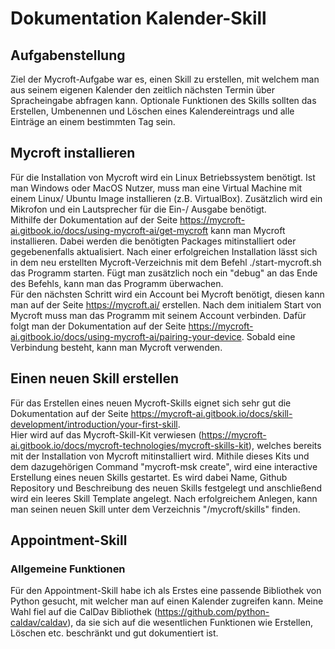 # Dokumentation Kalender-Skill

## Aufgabenstellung

Ziel der Mycroft-Aufgabe war es, einen Skill zu erstellen, mit welchem man aus seinem eigenen Kalender den zeitlich nächsten Termin über Spracheingabe abfragen kann. Optionale Funktionen des Skills sollten das Erstellen, Umbenennen und Löschen eines Kalendereintrags und alle Einträge an einem bestimmten Tag sein.  

## Mycroft installieren

Für die Installation von Mycroft wird ein Linux Betriebssystem benötigt. Ist man Windows oder MacOS Nutzer, muss man eine Virtual Machine mit einem Linux/ Ubuntu Image installieren (z.B. VirtualBox). Zusätzlich wird ein Mikrofon und ein Lautsprecher für die Ein-/ Ausgabe benötigt.  
Mithilfe der Dokumentation auf der Seite https://mycroft-ai.gitbook.io/docs/using-mycroft-ai/get-mycroft kann man Mycroft installieren. Dabei werden die benötigten Packages mitinstalliert oder gegebenenfalls aktualisiert. Nach einer erfolgreichen Installation lässt sich in dem neu erstellten Mycroft-Verzeichnis mit dem Befehl ./start-mycroft.sh das Programm starten. Fügt man zusätzlich noch ein "debug" an das Ende des Befehls, kann man das Programm überwachen.  
Für den nächsten Schritt wird ein Account bei Mycroft benötigt, diesen kann man auf der Seite https://mycroft.ai/ erstellen. Nach dem initialem Start von Mycroft muss man das Programm mit seinem Account verbinden. Dafür folgt man der Dokumentation auf der Seite https://mycroft-ai.gitbook.io/docs/using-mycroft-ai/pairing-your-device. Sobald eine Verbindung besteht, kann man Mycroft verwenden.  

## Einen neuen Skill erstellen

Für das Erstellen eines neuen Mycroft-Skills eignet sich sehr gut die Dokumentation auf der Seite https://mycroft-ai.gitbook.io/docs/skill-development/introduction/your-first-skill.  
Hier wird auf das Mycroft-Skill-Kit verwiesen (https://mycroft-ai.gitbook.io/docs/mycroft-technologies/mycroft-skills-kit), welches bereits mit der Installation von Mycroft mitinstalliert wird. Mithile dieses Kits und dem dazugehörigen Command "mycroft-msk create", wird eine interactive Erstellung eines neuen Skills gestartet. Es wird dabei Name, Github Repository und Beschreibung des neuen Skills festgelegt und anschließend wird ein leeres Skill Template angelegt. Nach erfolgreichem Anlegen, kann man seinen neuen Skill unter dem Verzeichnis "/mycroft/skills" finden. 

## Appointment-Skill

### Allgemeine Funktionen

Für den Appointment-Skill habe ich als Erstes eine passende Bibliothek von Python gesucht, mit welcher man auf einen Kalender zugreifen kann. Meine Wahl fiel auf die CalDav Bibliothek (https://github.com/python-caldav/caldav), da sie sich auf die wesentlichen Funktionen wie Erstellen, Löschen etc. beschränkt und gut dokumentiert ist.